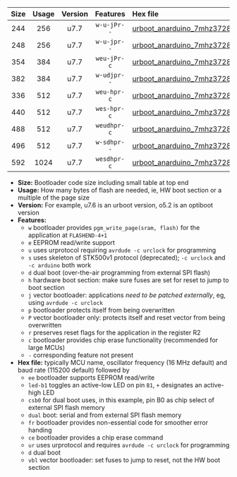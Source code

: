 |Size|Usage|Version|Features|Hex file|
|:-:|:-:|:-:|:-:|:--|
|244|256|u7.7|`w-u-jPr--`|[urboot_anarduino_7mhz3728_115200bps_led+b1_ur_vbl.hex](https://raw.githubusercontent.com/stefanrueger/urboot.hex/main/boards/anarduino/fcpu_7mhz3728/115200_bps/urboot_anarduino_7mhz3728_115200bps_led+b1_ur_vbl.hex)|
|248|256|u7.7|`w-u-jpr--`|[urboot_anarduino_7mhz3728_115200bps_led+b1_fr_ur_vbl.hex](https://raw.githubusercontent.com/stefanrueger/urboot.hex/main/boards/anarduino/fcpu_7mhz3728/115200_bps/urboot_anarduino_7mhz3728_115200bps_led+b1_fr_ur_vbl.hex)|
|354|384|u7.7|`weu-jPr-c`|[urboot_anarduino_7mhz3728_115200bps_ee_led+b1_fr_ce_ur_vbl.hex](https://raw.githubusercontent.com/stefanrueger/urboot.hex/main/boards/anarduino/fcpu_7mhz3728/115200_bps/urboot_anarduino_7mhz3728_115200bps_ee_led+b1_fr_ce_ur_vbl.hex)|
|382|384|u7.7|`w-udjpr--`|[urboot_anarduino_7mhz3728_115200bps_led+b1_csd5_dual_ur_vbl.hex](https://raw.githubusercontent.com/stefanrueger/urboot.hex/main/boards/anarduino/fcpu_7mhz3728/115200_bps/urboot_anarduino_7mhz3728_115200bps_led+b1_csd5_dual_ur_vbl.hex)|
|336|512|u7.7|`weu-hpr-c`|[urboot_anarduino_7mhz3728_115200bps_ee_led+b1_fr_ce_ur.hex](https://raw.githubusercontent.com/stefanrueger/urboot.hex/main/boards/anarduino/fcpu_7mhz3728/115200_bps/urboot_anarduino_7mhz3728_115200bps_ee_led+b1_fr_ce_ur.hex)|
|440|512|u7.7|`wes-hpr-c`|[urboot_anarduino_7mhz3728_115200bps_ee_led+b1_fr_ce.hex](https://raw.githubusercontent.com/stefanrueger/urboot.hex/main/boards/anarduino/fcpu_7mhz3728/115200_bps/urboot_anarduino_7mhz3728_115200bps_ee_led+b1_fr_ce.hex)|
|488|512|u7.7|`weudhpr-c`|[urboot_anarduino_7mhz3728_115200bps_ee_led+b1_csd5_dual_fr_ce_ur.hex](https://raw.githubusercontent.com/stefanrueger/urboot.hex/main/boards/anarduino/fcpu_7mhz3728/115200_bps/urboot_anarduino_7mhz3728_115200bps_ee_led+b1_csd5_dual_fr_ce_ur.hex)|
|496|512|u7.7|`w-sdhpr--`|[urboot_anarduino_7mhz3728_115200bps_led+b1_csd5_dual_fr.hex](https://raw.githubusercontent.com/stefanrueger/urboot.hex/main/boards/anarduino/fcpu_7mhz3728/115200_bps/urboot_anarduino_7mhz3728_115200bps_led+b1_csd5_dual_fr.hex)|
|592|1024|u7.7|`wesdhpr-c`|[urboot_anarduino_7mhz3728_115200bps_ee_led+b1_csd5_dual_fr_ce.hex](https://raw.githubusercontent.com/stefanrueger/urboot.hex/main/boards/anarduino/fcpu_7mhz3728/115200_bps/urboot_anarduino_7mhz3728_115200bps_ee_led+b1_csd5_dual_fr_ce.hex)|

- **Size:** Bootloader code size including small table at top end
- **Usage:** How many bytes of flash are needed, ie, HW boot section or a multiple of the page size
- **Version:** For example, u7.6 is an urboot version, o5.2 is an optiboot version
- **Features:**
  + `w` bootloader provides `pgm_write_page(sram, flash)` for the application at `FLASHEND-4+1`
  + `e` EEPROM read/write support
  + `u` uses urprotocol requiring `avrdude -c urclock` for programming
  + `s` uses skeleton of STK500v1 protocol (deprecated); `-c urclock` and `-c arduino` both work
  + `d` dual boot (over-the-air programming from external SPI flash)
  + `h` hardware boot section: make sure fuses are set for reset to jump to boot section
  + `j` vector bootloader: applications *need to be patched externally*, eg, using `avrdude -c urclock`
  + `p` bootloader protects itself from being overwritten
  + `P` vector bootloader only: protects itself and reset vector from being overwritten
  + `r` preserves reset flags for the application in the register R2
  + `c` bootloader provides chip erase functionality (recommended for large MCUs)
  + `-` corresponding feature not present
- **Hex file:** typically MCU name, oscillator frequency (16 MHz default) and baud rate (115200 default) followed by
  + `ee` bootloader supports EEPROM read/write
  + `led-b1` toggles an active-low LED on pin `B1`, `+` designates an active-high LED
  + `csb0` for dual boot uses, in this example, pin B0 as chip select of external SPI flash memory
  + `dual` boot: serial and from external SPI flash memory
  + `fr` bootloader provides non-essential code for smoother error handing
  + `ce` bootloader provides a chip erase command
  + `ur` uses urprotocol and requires `avrdude -c urclock` for programming
  + `d` dual boot
  + `vbl` vector bootloader: set fuses to jump to reset, not the HW boot section
